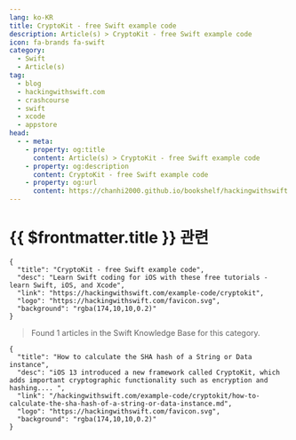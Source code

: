 ```yaml
---
lang: ko-KR
title: CryptoKit - free Swift example code
description: Article(s) > CryptoKit - free Swift example code
icon: fa-brands fa-swift
category:
  - Swift
  - Article(s)
tag: 
  - blog
  - hackingwithswift.com
  - crashcourse
  - swift
  - xcode
  - appstore
head:
  - - meta:
    - property: og:title
      content: Article(s) > CryptoKit - free Swift example code
    - property: og:description
      content: CryptoKit - free Swift example code
    - property: og:url
      content: https://chanhi2000.github.io/bookshelf/hackingwithswift.com/example-code/cryptokit/
---
```


# {{ $frontmatter.title }} 관련

```component VPCard
{
  "title": "CryptoKit - free Swift example code",
  "desc": "Learn Swift coding for iOS with these free tutorials - learn Swift, iOS, and Xcode",
  "link": "https://hackingwithswift.com/example-code/cryptokit",
  "logo": "https://hackingwithswift.com/favicon.svg",
  "background": "rgba(174,10,10,0.2)"
}
```

> Found 1 articles in the Swift Knowledge Base for this category.

```component VPCard
{
  "title": "How to calculate the SHA hash of a String or Data instance",
  "desc": "iOS 13 introduced a new framework called CryptoKit, which adds important cryptographic functionality such as encryption and hashing.... ",
  "link": "/hackingwithswift.com/example-code/cryptokit/how-to-calculate-the-sha-hash-of-a-string-or-data-instance.md",
  "logo": "https://hackingwithswift.com/favicon.svg",
  "background": "rgba(174,10,10,0.2)"
}
```


